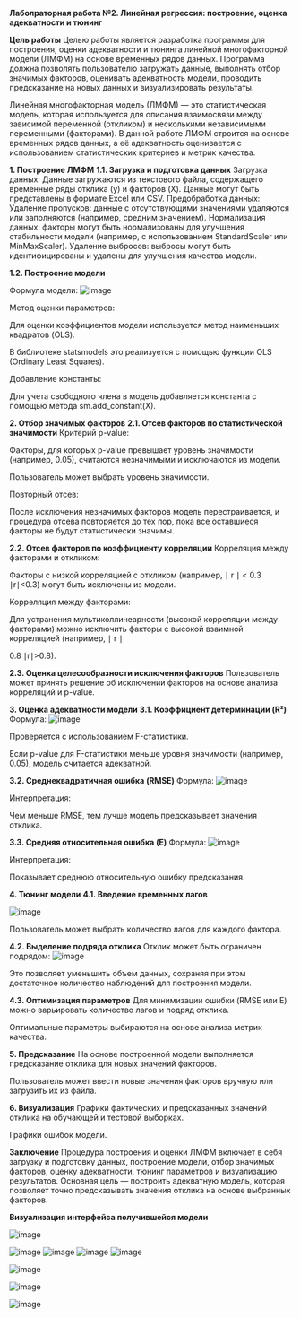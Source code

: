 **Лаболраторная работа №2. Линейная регрессия: построение, оценка адекватности и тюнинг**

**Цель работы**
Целью работы является разработка программы для построения, оценки адекватности и тюнинга линейной многофакторной модели (ЛМФМ) на основе временных рядов данных. Программа должна позволять пользователю загружать данные, выполнять отбор значимых факторов, оценивать адекватность модели, проводить предсказание на новых данных и визуализировать результаты.

Линейная многофакторная модель (ЛМФМ) — это статистическая модель, которая используется для описания взаимосвязи между зависимой переменной (откликом) и несколькими независимыми переменными (факторами). В данной работе ЛМФМ строится на основе временных рядов данных, а её адекватность оценивается с использованием статистических критериев и метрик качества.

**1. Построение ЛМФМ**
**1.1. Загрузка и подготовка данных**
Загрузка данных:
Данные загружаются из текстового файла, содержащего временные ряды отклика (y) и факторов (X).
Данные могут быть представлены в формате Excel или CSV.
Предобработка данных:
Удаление пропусков: данные с отсутствующими значениями удаляются или заполняются (например, средним значением).
Нормализация данных: факторы могут быть нормализованы для улучшения стабильности модели (например, с использованием StandardScaler или MinMaxScaler).
Удаление выбросов: выбросы могут быть идентифицированы и удалены для улучшения качества модели.

**1.2. Построение модели**

Формула модели:
![image](https://github.com/user-attachments/assets/d421d5d8-1893-458c-8330-6963f2a951bb)


Метод оценки параметров:

Для оценки коэффициентов модели используется метод наименьших квадратов (OLS).

В библиотеке statsmodels это реализуется с помощью функции OLS (Ordinary Least Squares).

Добавление константы:

Для учета свободного члена в модель добавляется константа с помощью метода sm.add_constant(X).

**2. Отбор значимых факторов**
**2.1. Отсев факторов по статистической значимости**
Критерий p-value:

Факторы, для которых p-value превышает уровень значимости (например, 0.05), считаются незначимыми и исключаются из модели.

Пользователь может выбрать уровень значимости.

Повторный отсев:

После исключения незначимых факторов модель перестраивается, и процедура отсева повторяется до тех пор, пока все оставшиеся факторы не будут статистически значимы.

**2.2. Отсев факторов по коэффициенту корреляции**
Корреляция между факторами и откликом:

Факторы с низкой корреляцией с откликом (например, 
∣
r
∣
<
0.3
∣r∣<0.3) могут быть исключены из модели.

Корреляция между факторами:

Для устранения мультиколлинеарности (высокой корреляции между факторами) можно исключить факторы с высокой взаимной корреляцией (например, 
∣
r
∣
>
0.8
∣r∣>0.8).

**2.3. Оценка целесообразности исключения факторов**
Пользователь может принять решение об исключении факторов на основе анализа корреляций и p-value.

**3. Оценка адекватности модели**
**3.1. Коэффициент детерминации (R²)**
Формула:
![image](https://github.com/user-attachments/assets/4502f540-9e50-4369-8364-4e95ccb21ec7)



Проверяется с использованием F-статистики.

Если p-value для F-статистики меньше уровня значимости (например, 0.05), модель считается адекватной.

**3.2. Среднеквадратичная ошибка (RMSE)**
Формула:
![image](https://github.com/user-attachments/assets/5e24538e-3e37-4186-95c9-ea302afbea3b)

Интерпретация:

Чем меньше RMSE, тем лучше модель предсказывает значения отклика.

**3.3. Средняя относительная ошибка (E)**
Формула:
![image](https://github.com/user-attachments/assets/e4141538-43f5-4487-ae6c-035055a379ca)


Интерпретация:

Показывает среднюю относительную ошибку предсказания.

**4. Тюнинг модели**
**4.1. Введение временных лагов**


![image](https://github.com/user-attachments/assets/741ab7a0-9ed6-4bb0-bdff-7103a565a112)


Пользователь может выбрать количество лагов для каждого фактора.

**4.2. Выделение подряда отклика**
Отклик может быть ограничен подрядом:
![image](https://github.com/user-attachments/assets/5e9b0bce-f3fe-43c4-b9c4-fcf0a4b6e108)


Это позволяет уменьшить объем данных, сохраняя при этом достаточное количество наблюдений для построения модели.

**4.3. Оптимизация параметров**
Для минимизации ошибки (RMSE или E) можно варьировать количество лагов и подряд отклика.

Оптимальные параметры выбираются на основе анализа метрик качества.

**5. Предсказание**
На основе построенной модели выполняется предсказание отклика для новых значений факторов.

Пользователь может ввести новые значения факторов вручную или загрузить их из файла.

**6. Визуализация**
Графики фактических и предсказанных значений отклика на обучающей и тестовой выборках.

Графики ошибок модели.



**Заключение**
Процедура построения и оценки ЛМФМ включает в себя загрузку и подготовку данных, построение модели, отбор значимых факторов, оценку адекватности, тюнинг параметров и визуализацию результатов. Основная цель — построить адекватную модель, которая позволяет точно предсказывать значения отклика на основе выбранных факторов.



**Визуализация интерфейса получившейся модели**

![image](https://github.com/user-attachments/assets/1a12182f-b3f8-4c48-98cf-a3e4907b8c82)

![image](https://github.com/user-attachments/assets/4dee6548-209b-430e-92e8-8cec99b58d69)
![image](https://github.com/user-attachments/assets/f3be8eb0-b6ca-4d55-8d8e-e73c5740b786)
![image](https://github.com/user-attachments/assets/ff784650-91f8-435b-a694-1eac8a7bfcf7)
![image](https://github.com/user-attachments/assets/74822891-3ca2-4053-acb8-621fa92c40b6)


![image](https://github.com/user-attachments/assets/2deae39c-b07c-44d4-9c9b-0ac9215910b7)

![image](https://github.com/user-attachments/assets/62f0317a-dc82-4650-b0e7-7347460e4770)

![image](https://github.com/user-attachments/assets/5c773498-feb5-449a-ace7-7b61c86ce802)







